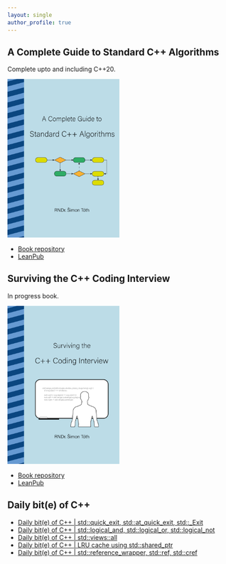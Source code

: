 ```yaml
---
layout: single
author_profile: true
---
```


## A Complete Guide to Standard C++ Algorithms

Complete upto and including C++20.

[<img src="assets/images/book_algorithms_cover.png" width="50%">](https://leanpub.com/cpp-algorithms-guide)

- [Book repository](https://github.com/HappyCerberus/book-cpp-algorithms)
- [LeanPub](https://leanpub.com/cpp-algorithms-guide)

## Surviving the C++ Coding Interview

In progress book.

[<img src="assets/images/book_coding_interview_cover.png" width="50%">](https://leanpub.com/cpp-coding-interview)

- [Book repository](https://leanpub.com/cpp-coding-interview)
- [LeanPub](https://leanpub.com/cpp-coding-interview)

## Daily bit(e) of C++

<ul>
<!-- SUBSTACK:START --><li><a href="https://medium.com/@simontoth/daily-bit-e-of-c-std-quick-exit-std-at-quick-exit-std-exit-65b42f8554a7?source=rss-1e1de1006a93------2">Daily bit&lpar;e&rpar; of C++ | std::quick_exit, std::at_quick_exit, std::_Exit</a></li><li><a href="https://medium.com/@simontoth/daily-bit-e-of-c-std-logical-and-std-logical-or-std-logical-not-b378da7f78c2?source=rss-1e1de1006a93------2">Daily bit&lpar;e&rpar; of C++ | std::logical_and, std::logical_or, std::logical_not</a></li><li><a href="https://medium.com/@simontoth/daily-bit-e-of-c-std-views-all-4c7fb8450bf8?source=rss-1e1de1006a93------2">Daily bit&lpar;e&rpar; of C++ | std::views::all</a></li><li><a href="https://medium.com/@simontoth/daily-bit-e-of-c-lru-cache-using-std-shared-ptr-0ee274434150?source=rss-1e1de1006a93------2">Daily bit&lpar;e&rpar; of C++ | LRU cache using std::shared_ptr</a></li><li><a href="https://medium.com/@simontoth/daily-bit-e-of-c-std-reference-wrapper-std-ref-std-cref-46ebd7aa2009?source=rss-1e1de1006a93------2">Daily bit&lpar;e&rpar; of C++ | std::reference_wrapper, std::ref, std::cref</a></li><!-- SUBSTACK:END -->
</ul>